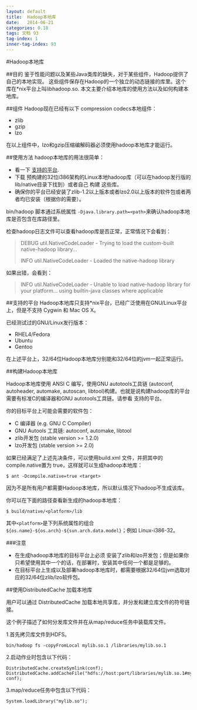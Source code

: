 ```yaml
---
layout: default
title:  Hadoop本地库
date:   2014-06-21
categories: 0.18
tags: 文档 93
tag-index: 1
inner-tag-index: 93
---
```


#Hadoop本地库

##目的
鉴于性能问题以及某些Java类库的缺失，对于某些组件，Hadoop提供了自己的本地实现。 这些组件保存在Hadoop的一个独立的动态链接的库里。这个库在*nix平台上叫libhadoop.so. 本文主要介绍本地库的使用方法以及如何构建本地库。

##组件
Hadoop现在已经有以下 compression codecs本地组件：

* zlib
* gzip
* lzo

在以上组件中，lzo和gzip压缩编解码器必须使用hadoop本地库才能运行。

##使用方法
hadoop本地库的用法很简单：

* 看一下 [支持的平台](http://hadoopcn.github.io/0.18.2/native_libraries.html#%E6%94%AF%E6%8C%81%E7%9A%84%E5%B9%B3%E5%8F%B0).
* 下载 预构建的32位i386架构的Linux本地hadoop库（可以在hadoop发行版的lib/native目录下找到）或者自己 构建 这些库。
* 确保你的平台已经安装了zlib-1.2以上版本或者lzo2.0以上版本的软件包或者两者均已安装（根据你的需要）。

bin/hadoop 脚本通过系统属性 `-Djava.library.path=<path>`来确认hadoop本地库是否包含在库路径里。

检查hadoop日志文件可以查看hadoop库是否正常，正常情况下会看到：

> DEBUG util.NativeCodeLoader - Trying to load the custom-built native-hadoop library... 
> 
> INFO util.NativeCodeLoader - Loaded the native-hadoop library

如果出错，会看到：

> INFO util.NativeCodeLoader - Unable to load native-hadoop library for your platform... using builtin-java classes where applicable

##支持的平台
Hadoop本地库只支持*nix平台，已经广泛使用在GNU/Linux平台上，但是不支持 Cygwin 和 Mac OS X。

已经测试过的GNU/Linux发行版本：

* RHEL4/Fedora
* Ubuntu
* Gentoo

在上述平台上，32/64位Hadoop本地库分别能和32/64位的jvm一起正常运行。

##构建Hadoop本地库

Hadoop本地库使用 ANSI C 编写，使用GNU autotools工具链 (autoconf, autoheader, automake, autoscan, libtool)构建。也就是说构建hadoop库的平台需要有标准C的编译器和GNU autotools工具链。请参看 支持的平台。

你的目标平台上可能会需要的软件包：

* C 编译器 (e.g. GNU C Compiler)
* GNU Autools 工具链: autoconf, automake, libtool
* zlib开发包 (stable version >= 1.2.0)
* lzo开发包 (stable version >= 2.0)

如果已经满足了上述先决条件，可以使用build.xml 文件，并把其中的compile.native置为 true，这样就可以生成hadoop本地库：

	$ ant -Dcompile.native=true <target>

因为不是所有用户都需要Hadoop本地库，所以默认情况下hadoop不生成该库。

你可以在下面的路径查看新生成的hadoop本地库：

	$ build/native/<platform>/lib

其中`<platform>`是下列系统属性的组合 `${os.name}-${os.arch}-${sun.arch.data.model}`；例如 Linux-i386-32。

###注意

* 在生成hadoop本地库的目标平台上必须 安装了zlib和lzo开发包；但是如果你只希望使用其中一个的话，在部署时，安装其中任何一个都是足够的。
* 在目标平台上生成以及部署hadoop本地库时，都需要根据32/64位jvm选取对应的32/64位zlib/lzo软件包。

##使用DistributedCache 加载本地库

用户可以通过 DistributedCache 加载本地共享库，并分发和建立库文件的符号链接。

这个例子描述了如何分发库文件并在从map/reduce任务中装载库文件。

1.首先拷贝库文件到HDFS。

	bin/hadoop fs -copyFromLocal mylib.so.1 /libraries/mylib.so.1

2.启动作业时包含以下代码：

	DistributedCache.createSymlink(conf); 
	DistributedCache.addCacheFile("hdfs://host:port/libraries/mylib.so.1#mylib.so", conf);

3.map/reduce任务中包含以下代码：

	System.loadLibrary("mylib.so");